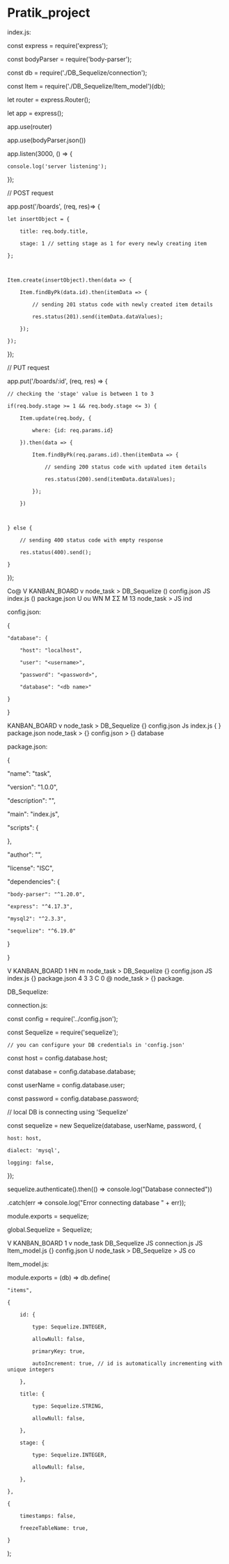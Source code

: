 # Pratik_project
index.js:

const express = require('express');

const bodyParser = require('body-parser');

const db = require('./DB_Sequelize/connection');

const Item = require('./DB_Sequelize/Item_model')(db);

let router = express.Router();

let app = express();

app.use(router)

 

 

app.use(bodyParser.json())

app.listen(3000, () => {

    console.log('server listening');

});

 

 

// POST request

app.post('/boards', (req, res)=> {

    let insertObject = {

        title: req.body.title,

        stage: 1 // setting stage as 1 for every newly creating item

    };

 

    Item.create(insertObject).then(data => {

        Item.findByPk(data.id).then(itemData => {

            // sending 201 status code with newly created item details

            res.status(201).send(itemData.dataValues);

        });

    });

});

 

// PUT request

app.put('/boards/:id', (req, res) => {

    // checking the 'stage' value is between 1 to 3

    if(req.body.stage >= 1 && req.body.stage <= 3) {

        Item.update(req.body, {

            where: {id: req.params.id}

        }).then(data => {

            Item.findByPk(req.params.id).then(itemData => {

                // sending 200 status code with updated item details

                res.status(200).send(itemData.dataValues);

            });

        })

 

    } else {

        // sending 400 status code with empty response

        res.status(400).send();

    }

});

Co@ V KANBAN_BOARD v node_task > DB_Sequelize () config.json JS index.js () package.json U ou WN M ΣΣ M 13 node_task > JS ind

 

config.json:

{

    "database": {

        "host": "localhost",

        "user": "<username>",

        "password": "<password>",

        "database": "<db name>"

    }

}

KANBAN_BOARD v node_task > DB_Sequelize {} config.json Js index.js { } package.json node_task > {} config.json > {} database 

 

package.json:

{

  "name": "task",

  "version": "1.0.0",

  "description": "",

  "main": "index.js",

  "scripts": {

  },

  "author": "",

  "license": "ISC",

  "dependencies": {

    "body-parser": "^1.20.0",

    "express": "^4.17.3",

    "mysql2": "^2.3.3",

    "sequelize": "^6.19.0"

  }

}

V KANBAN_BOARD 1 HN m node_task > DB_Sequelize {} config.json JS index.js {} package.json 4 3 3 C 0 @ node_task > {} package.

 

DB_Sequelize:

connection.js:

const config = require('../config.json');

const Sequelize = require('sequelize');

 

    // you can configure your DB credentials in 'config.json'

const host = config.database.host;

const database = config.database.database;

const userName = config.database.user;

const password = config.database.password;

 

// local DB is connecting using 'Sequelize'

const sequelize = new Sequelize(database, userName, password, {

    host: host,

    dialect: 'mysql',

    logging: false,

});

 

sequelize.authenticate().then(() => console.log("Database connected"))

.catch(err => console.log("Error connecting database " + err));

 

module.exports = sequelize;

global.Sequelize = Sequelize;

V KANBAN_BOARD 1 v node_task DB_Sequelize JS connection.js JS Item_model.js {} config.json U node_task > DB_Sequelize > JS co

 

Item_model.js:

module.exports = (db) => db.define(

    "items",

    {

        id: {

            type: Sequelize.INTEGER,

            allowNull: false,

            primaryKey: true,

            autoIncrement: true, // id is automatically incrementing with unique integers

        },

        title: {

            type: Sequelize.STRING,

            allowNull: false,

        },

        stage: {

            type: Sequelize.INTEGER,

            allowNull: false,

        },

    },

    {

        timestamps: false,

        freezeTableName: true,

    }

);
